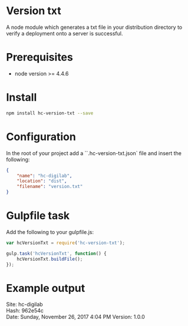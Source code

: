 # Version txt
A node module which generates a txt file in your distribution directory
to verify a deployment onto a server is successful.

# Prerequisites
- node version >= 4.4.6

# Install
```bash
npm install hc-version-txt --save
```

# Configuration
In the root of your project add a ``.hc-version-txt.json` file and insert the following:  
```json
{
    "name": "hc-digilab",
    "location": "dist",
    "filename": "version.txt"
}
```

# Gulpfile task
Add the following to your gulpfile.js:  
```js
var hcVersionTxt = require('hc-version-txt');

gulp.task('hcVersionTxt', function() {
    hcVersionTxt.buildFile();
});
```

# Example output
Site: hc-digilab  
Hash: 962e54c  
Date: Sunday, November 26, 2017 4:04 PM
Version: 1.0.0
